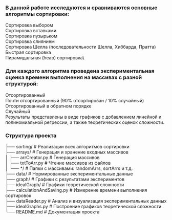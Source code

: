 ### В данной работе исследуются и сравниваются основные алгоритмы сортировки:
Сортировка выбором\
Сортировка вставками\
Сортировка пузырьком\
Сортировка слиянием\
Сортировка Шелла (последовательности Шелла, Хиббарда, Пратта)\
Быстрая сортировка\
Пирамидальная (heap) сортировка\
### Для каждого алгоритма проведена экспериментальная оценка времени выполнения на массивах с разной структурой:
Отсортированный\
Почти отсортированный (90% отсортирован / 10% случайный)\
Отсортированный в обратном порядке\
Случайный\
Результаты представлены в виде графиков с добавлением линейной и полиномиальной регрессии, а также теоретических оценок сложности.
### Структура проекта
├── sorting/                 # Реализации всех алгоритмов сортировки \
├── arrays/                  # Генерация и хранение входных массивов \
│   ├── arrCreator.py        # Генерация массивов \
│   ├── txtToArr.py          # Чтение массивов из файлов \
│   └── */                   # Папки с массивами: randomArrs, sortArrs и т.д. \
├── data/                    # Нормированные экспериментальные данные \
├── graph/                   # Графики с результатами экспериментов \
├── idealGraph/              # Графики теоретической сложности \
├── calculationAndSaving.py # Измерение времени выполнения сортировок \
├── dataReader.py           # Анализ и визуализация экспериментальных данных \
├── idealGraphs.py          # Построение графиков теоретической сложности \
└── README.md                # Документация проекта
